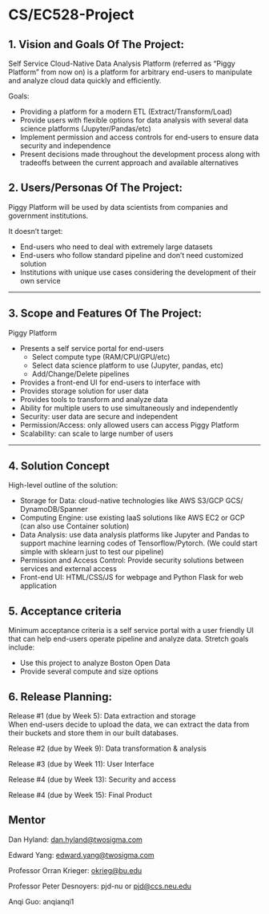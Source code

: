 # CS/EC528-Project

## 1. Vision and Goals Of The Project:

Self Service Cloud-Native Data Analysis Platform (referred as “Piggy Platform” from now on) is a platform for arbitrary end-users to manipulate and analyze cloud data quickly and efficiently.

Goals:
- Providing a platform for a modern ETL (Extract/Transform/Load)
- Provide users with flexible options for data analysis with several data science platforms (Jupyter/Pandas/etc)
- Implement permission and access controls for end-users to ensure data security and independence
- Present decisions made throughout the development process along with tradeoffs between the current approach and available alternatives

## 2. Users/Personas Of The Project:
Piggy Platform will be used by data scientists from companies and government institutions.

It doesn’t target:
- End-users who need to deal with extremely large datasets
- End-users who follow standard pipeline and don’t need customized solution
- Institutions with unique use cases considering the development of their own service


** **

## 3.   Scope and Features Of The Project:

Piggy Platform
- Presents a self service portal for end-users
  - Select compute type (RAM/CPU/GPU/etc)
  - Select data science platform to use (Jupyter, pandas, etc)
  - Add/Change/Delete pipelines
- Provides a front-end UI for end-users to interface with
- Provides storage solution for user data
- Provides tools to transform and analyze data
- Ability for multiple users to use simultaneously and independently
- Security: user data are secure and independent
- Permission/Access: only allowed users can access Piggy Platform
- Scalability: can scale to large number of users

** **

## 4. Solution Concept
High-level outline of the solution:
- Storage for Data: cloud-native technologies like AWS S3/GCP GCS/ DynamoDB/Spanner
- Computing Engine: use existing IaaS solutions like AWS EC2 or GCP (can also use Container solution) 
- Data Analysis: use data analysis platforms like Jupyter and Pandas to support machine learning codes of Tensorflow/Pytorch. (We could start simple with sklearn just to test our pipeline)
- Permission and Access Control: Provide security solutions between services and external access
- Front-end UI: HTML/CSS/JS for webpage and  Python Flask for web application

## 5. Acceptance criteria
Minimum acceptance criteria is a self service portal with a user friendly UI that can help end-users operate pipeline and analyze data. 
Stretch goals include:
- Use this project to analyze Boston Open Data
- Provide several compute and size options

## 6.  Release Planning:
Release #1 (due by Week 5):
Data extraction and storage  
When end-users decide to upload the data, we can extract the data from their buckets and store them in our built databases.

Release #2 (due by Week 9):
Data transformation & analysis

Release #3 (due by Week 11):
User Interface

Release #4 (due by Week 13):
Security and access

Release #4 (due by Week 15):
Final Product

## Mentor
Dan Hyland:
dan.hyland@twosigma.com

Edward Yang:
edward.yang@twosigma.com

Professor Orran Krieger:
okrieg@bu.edu

Professor Peter Desnoyers:
pjd-nu or pjd@ccs.neu.edu

Anqi Guo:
anqianqi1
